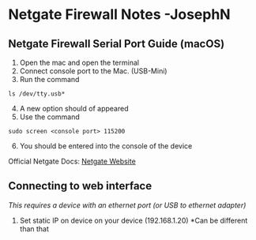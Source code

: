 # Netgate Firewall Notes -JosephN



## Netgate Firewall Serial Port Guide (macOS)

1. Open the mac and open the terminal
2. Connect console port to the Mac. (USB-Mini)
3. Run the command
```
ls /dev/tty.usb*
```
4. A new option should of appeared
5. Use the command 

```
sudo screen <console port> 115200
```
6. You should be entered into the console of the device

Official Netgate Docs: [Netgate Website](https://docs.netgate.com/pfsense/en/latest/solutions/xg-7100/connect-to-console.html)

## Connecting to web interface
*This requires a device with an ethernet port (or USB to ethernet adapter)*
1. Set static IP on device on your device (192.168.1.20) *Can be different than that 